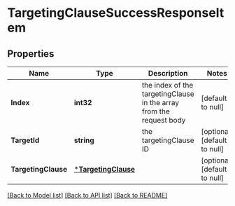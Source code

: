 # TargetingClauseSuccessResponseItem

## Properties
Name | Type | Description | Notes
------------ | ------------- | ------------- | -------------
**Index** | **int32** | the index of the targetingClause in the array from the request body | [default to null]
**TargetId** | **string** | the targetingClause ID | [optional] [default to null]
**TargetingClause** | [***TargetingClause**](TargetingClause.md) |  | [optional] [default to null]

[[Back to Model list]](../README.md#documentation-for-models) [[Back to API list]](../README.md#documentation-for-api-endpoints) [[Back to README]](../README.md)

